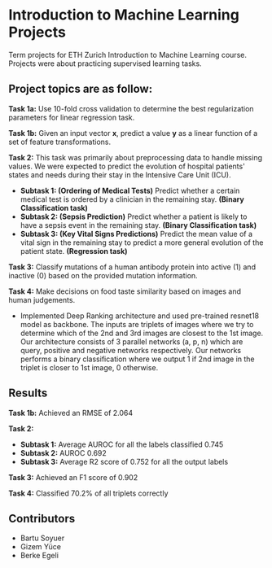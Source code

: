 # Introduction to Machine Learning Projects
Term projects for ETH Zurich Introduction to Machine Learning course. Projects were about practicing supervised learning tasks. 

## Project topics are as follow:

**Task 1a:** Use 10-fold cross validation to determine the best regularization parameters for linear regression task.

**Task 1b:** Given an input vector **x**, predict a value **y** as a linear function of a set of feature transformations.

**Task 2:** This task was primarily about preprocessing data to handle missing values. We were expected to predict the evolution of hospital patients' states and needs during their stay in the Intensive Care Unit (ICU).
* **Subtask 1: (Ordering of Medical Tests)** Predict whether a certain medical test is ordered by a clinician in the remaining stay. **(Binary Classification task)**
* **Subtask 2: (Sepsis Prediction)** Predict whether a patient is likely to have a sepsis event in the remaining stay. **(Binary Classification task)**
* **Subtask 3: (Key Vital Signs Predictions)** Predict the mean value of a vital sign in the remaining stay to predict a more general evolution of the patient state. **(Regression task)**

**Task 3:** Classify mutations of a human antibody protein into active (1) and inactive (0) based on the provided mutation information.

**Task 4:** Make decisions on food taste similarity based on images and human judgements.
* Implemented Deep Ranking architecture and used pre-trained resnet18 model as backbone. The inputs are triplets of images where we try to determine which of the 2nd and 3rd images are closest to the 1st image. Our architecture consists of 3 parallel networks (a, p, n) which are query, positive and negative networks respectively. Our networks performs a binary classification where we output 1 if 2nd image in the triplet is closer to 1st image, 0 otherwise.

## Results

**Task 1b:** Achieved an RMSE of 2.064

**Task 2:** 
* **Subtask 1:** Average AUROC for all the labels classified 0.745 
* **Subtask 2:** AUROC 0.692
* **Subtask 3:** Average R2 score of 0.752 for all the output labels

**Task 3:** Achieved an F1 score of 0.902

**Task 4:** Classified 70.2% of all triplets correctly

## Contributors

* Bartu Soyuer
* Gizem Yüce
* Berke Egeli
